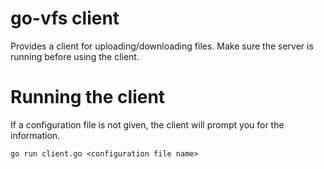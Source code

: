 # go-vfs client
Provides a client for uploading/downloading files. Make sure the server is running
before using the client.

# Running the client
If a configuration file is not given, the client will prompt you for the information.
```
go run client.go <configuration file name>
```
